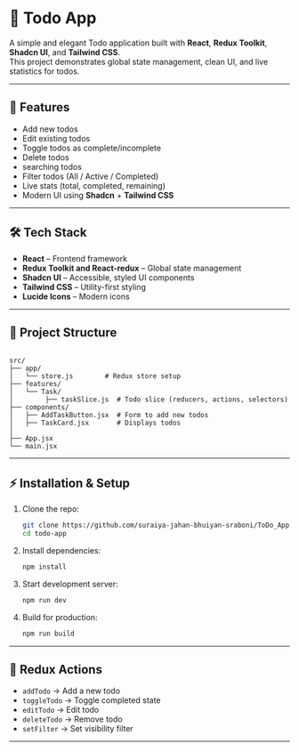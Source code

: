 # 📝 Todo App

A simple and elegant Todo application built with **React**, **Redux Toolkit**, **Shadcn UI**, and **Tailwind CSS**.  
This project demonstrates global state management, clean UI, and live statistics for todos.

---

## 🚀 Features

- Add new todos  
- Edit existing todos  
- Toggle todos as complete/incomplete  
- Delete todos
- searching todos  
- Filter todos (All / Active / Completed)  
- Live stats (total, completed, remaining)  
- Modern UI using **Shadcn** + **Tailwind CSS**  

---

## 🛠️ Tech Stack

- **React** – Frontend framework  
- **Redux Toolkit and React-redux** – Global state management  
- **Shadcn UI** – Accessible, styled UI components  
- **Tailwind CSS** – Utility-first styling  
- **Lucide Icons** – Modern icons  

---

## 📂 Project Structure

```

src/
├── app/
│   └── store.js        # Redux store setup
├── features/
│   └── Task/
│        ├── taskSlice.js  # Todo slice (reducers, actions, selectors)
├── components/
│   ├── AddTaskButton.jsx  # Form to add new todos
│   ├── TaskCard.jsx       # Displays todos
│   
├── App.jsx
└── main.jsx

````

---

## ⚡ Installation & Setup

1. Clone the repo:
   ```bash
   git clone https://github.com/suraiya-jahan-bhuiyan-sraboni/ToDo_App.git
   cd todo-app
   ```

2. Install dependencies:

   ```bash
   npm install
   ```

3. Start development server:

   ```bash
   npm run dev
   ```

4. Build for production:

   ```bash
   npm run build
   ```

---


## 📌 Redux Actions

* `addTodo` → Add a new todo
* `toggleTodo` → Toggle completed state
* `editTodo` → Edit todo
* `deleteTodo` → Remove todo
* `setFilter` → Set visibility filter

---

